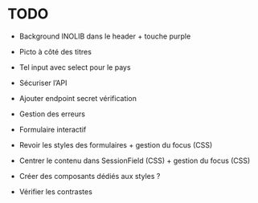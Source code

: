 # TODO

- Background INOLIB dans le header + touche purple
- Picto à côté des titres
- Tel input avec select pour le pays

- Sécuriser l’API
- Ajouter endpoint secret vérification
- Gestion des erreurs
- Formulaire interactif

- Revoir les styles des formulaires + gestion du focus (CSS)
- Centrer le contenu dans SessionField (CSS) + gestion du focus (CSS)
- Créer des composants dédiés aux styles ?
- Vérifier les contrastes
